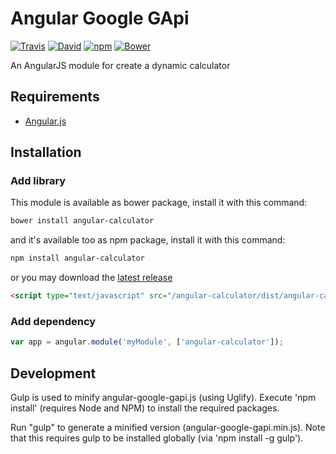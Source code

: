Angular Google GApi 
=======================
[![Travis](https://img.shields.io/travis/maximepvrt/angular-calculator.svg)](https://travis-ci.org/maximepvrt/angular-calculator)
[![David](https://img.shields.io/david/maximepvrt/angular-calculator.svg)]()
[![npm](https://img.shields.io/npm/v/angular-calculator.svg)](https://www.npmjs.com/package/angular-calculator) [![Bower](https://img.shields.io/bower/v/angular-calculator.svg)](http://bower.io/search/?q=angular-calculator)

An AngularJS module for create a dynamic calculator

## Requirements

- [Angular.js](http://angularjs.org)

## Installation
### Add library
This module is available as bower package, install it with this command:

```bash
bower install angular-calculator
```

and it's available too as npm package, install it with this command:

```bash
npm install angular-calculator
```

or you may download the [latest release](https://github.com/maximepvrt/angular-calculator/releases)

```html
<script type="text/javascript" src="/angular-calculator/dist/angular-calculator.min.js"></script>
```
### Add dependency

```javascript
var app = angular.module('myModule', ['angular-calculator']);
```


## Development

Gulp is used to minify angular-google-gapi.js (using Uglify). Execute 'npm install' (requires Node and NPM) to install the required packages.

Run "gulp" to generate a minified version (angular-google-gapi.min.js). Note that this requires gulp to be installed globally (via 'npm install -g gulp').

